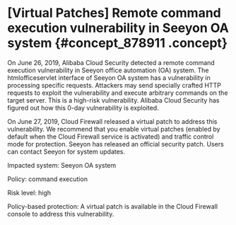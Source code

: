 # \[Virtual Patches\] Remote command execution vulnerability in Seeyon OA system {#concept_878911 .concept}

On June 26, 2019, Alibaba Cloud Security detected a remote command execution vulnerability in Seeyon office automation \(OA\) system. The htmlofficeservlet interface of Seeyon OA system has a vulnerability in processing specific requests. Attackers may send specially crafted HTTP requests to exploit the vulnerability and execute arbitrary commands on the target server. This is a high-risk vulnerability. Alibaba Cloud Security has figured out how this 0-day vulnerability is exploited.

On June 27, 2019, Cloud Firewall released a virtual patch to address this vulnerability. We recommend that you enable virtual patches \(enabled by default when the Cloud Firewall service is activated\) and traffic control mode for protection. Seeyon has released an official security patch. Users can contact Seeyon for system updates.

Impacted system: Seeyon OA system

Policy: command execution

Risk level: high

Policy-based protection: A virtual patch is available in the Cloud Firewall console to address this vulnerability.

